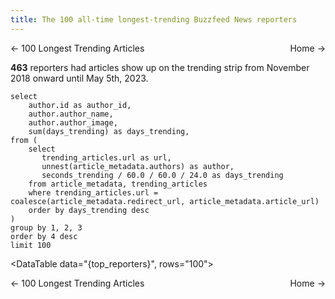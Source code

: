 ```yaml
---
title: The 100 all-time longest-trending Buzzfeed News reporters
---
```


<style>
    .same-line {
        display: flex;
        flex-direction: row;
        justify-content: space-between;
    }
</style>

<span class="same-line">
  <BigLink href="/100-longest-trending-articles">← 100 Longest Trending Articles</BigLink>
  <BigLink href="/">Home →</BigLink>
</span>

**463** reporters had articles show up on the trending strip from November 2018 onward until May 5th, 2023.

``` top_reporters
select
    author.id as author_id,
    author.author_name,
    author.author_image,
    sum(days_trending) as days_trending,
from (
    select
       trending_articles.url as url,
       unnest(article_metadata.authors) as author,
       seconds_trending / 60.0 / 60.0 / 24.0 as days_trending
    from article_metadata, trending_articles
    where trending_articles.url = coalesce(article_metadata.redirect_url, article_metadata.article_url)
    order by days_trending desc
)
group by 1, 2, 3
order by 4 desc
limit 100
```

<DataTable data="{top_reporters}", rows="100">
  <Column id="author_image" contentType="image" width="50px" align="center" title="Image"/>
  <Column id="days_trending" title="Days Trending" align="center"/>
  <Column id="author_name" title="Name" align="left"/>
</DataTable>

<span class="same-line">
  <BigLink href="/100-longest-trending-articles">← 100 Longest Trending Articles</BigLink>
  <BigLink href="/">Home →</BigLink>
</span>
